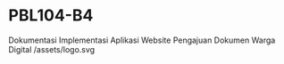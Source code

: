 # PBL104-B4
Dokumentasi Implementasi Aplikasi Website Pengajuan Dokumen Warga Digital
/assets/logo.svg
